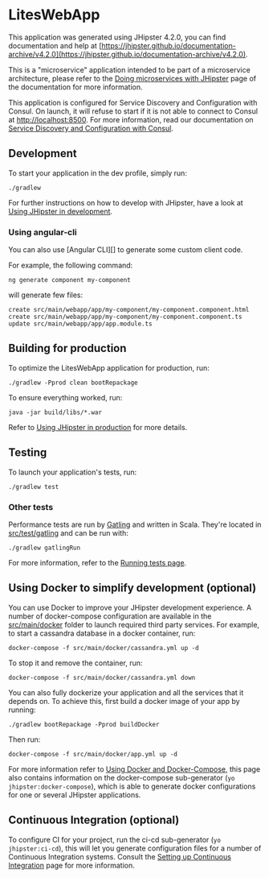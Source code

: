 # LitesWebApp
This application was generated using JHipster 4.2.0, you can find documentation and help at [https://jhipster.github.io/documentation-archive/v4.2.0](https://jhipster.github.io/documentation-archive/v4.2.0).

This is a "microservice" application intended to be part of a microservice architecture, please refer to the [Doing microservices with JHipster][] page of the documentation for more information.

This application is configured for Service Discovery and Configuration with Consul. On launch, it will refuse to start if it is not able to connect to Consul at [http://localhost:8500](http://localhost:8500). For more information, read our documentation on [Service Discovery and Configuration with Consul][].

## Development

To start your application in the dev profile, simply run:

    ./gradlew


For further instructions on how to develop with JHipster, have a look at [Using JHipster in development][].

### Using angular-cli

You can also use [Angular CLI][] to generate some custom client code.

For example, the following command:

    ng generate component my-component

will generate few files:

    create src/main/webapp/app/my-component/my-component.component.html
    create src/main/webapp/app/my-component/my-component.component.ts
    update src/main/webapp/app/app.module.ts

## Building for production

To optimize the LitesWebApp application for production, run:

    ./gradlew -Pprod clean bootRepackage

To ensure everything worked, run:

    java -jar build/libs/*.war


Refer to [Using JHipster in production][] for more details.

## Testing

To launch your application's tests, run:

    ./gradlew test
### Other tests

Performance tests are run by [Gatling][] and written in Scala. They're located in [src/test/gatling](src/test/gatling) and can be run with:

    ./gradlew gatlingRun

For more information, refer to the [Running tests page][].

## Using Docker to simplify development (optional)

You can use Docker to improve your JHipster development experience. A number of docker-compose configuration are available in the [src/main/docker](src/main/docker) folder to launch required third party services.
For example, to start a cassandra database in a docker container, run:

    docker-compose -f src/main/docker/cassandra.yml up -d

To stop it and remove the container, run:

    docker-compose -f src/main/docker/cassandra.yml down

You can also fully dockerize your application and all the services that it depends on.
To achieve this, first build a docker image of your app by running:

    ./gradlew bootRepackage -Pprod buildDocker

Then run:

    docker-compose -f src/main/docker/app.yml up -d

For more information refer to [Using Docker and Docker-Compose][], this page also contains information on the docker-compose sub-generator (`yo jhipster:docker-compose`), which is able to generate docker configurations for one or several JHipster applications.

## Continuous Integration (optional)

To configure CI for your project, run the ci-cd sub-generator (`yo jhipster:ci-cd`), this will let you generate configuration files for a number of Continuous Integration systems. Consult the [Setting up Continuous Integration][] page for more information.

[JHipster Homepage and latest documentation]: https://jhipster.github.io
[JHipster 4.2.0 archive]: https://jhipster.github.io/documentation-archive/v4.2.0
[Doing microservices with JHipster]: https://jhipster.github.io/documentation-archive/v4.2.0/microservices-architecture/
[Using JHipster in development]: https://jhipster.github.io/documentation-archive/v4.2.0/development/
[Service Discovery and Configuration with Consul]: https://jhipster.github.io/documentation-archive/v4.2.0/microservices-architecture/#consul
[Using Docker and Docker-Compose]: https://jhipster.github.io/documentation-archive/v4.2.0/docker-compose
[Using JHipster in production]: https://jhipster.github.io/documentation-archive/v4.2.0/production/
[Running tests page]: https://jhipster.github.io/documentation-archive/v4.2.0/running-tests/
[Setting up Continuous Integration]: https://jhipster.github.io/documentation-archive/v4.2.0/setting-up-ci/

[Gatling]: http://gatling.io/
